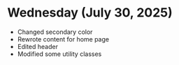 # Wednesday (July 30, 2025)

- Changed secondary color
- Rewrote content for home page
- Edited header
- Modified some utility classes
